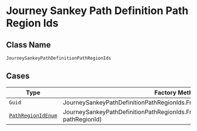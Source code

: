 
# Journey Sankey Path Definition Path Region Ids

## Class Name

`JourneySankeyPathDefinitionPathRegionIds`

## Cases

| Type | Factory Method |
|  --- | --- |
| `Guid` | JourneySankeyPathDefinitionPathRegionIds.FromUUID(Guid uUID) |
| [`PathRegionIdEnum`](../../../doc/models/path-region-id-enum.md) | JourneySankeyPathDefinitionPathRegionIds.FromPathRegionId(PathRegionIdEnum pathRegionId) |

